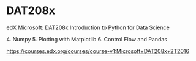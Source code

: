 # DAT208x

edX
Microsoft: DAT208x Introduction to Python for Data Science

4\. Numpy
5\. Plotting with Matplotlib
6\. Control Flow and Pandas

https://courses.edx.org/courses/course-v1:Microsoft+DAT208x+2T2016
